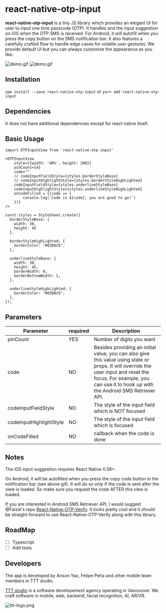 # react-native-otp-input

**react-native-otp-input** is a tiny JS library which provides an elegant UI for user to input one time passcode (OTP). It handles and the input suggestion on iOS when the OTP SMS is received. For Android, it will autofill when you press the copy button on the SMS notification bar. It also features a carefully crafted flow to handle edge cases for volatile user gestures. We provide default UI but you can always customize the appearance as you like.

![demo.gif](https://s3.ca-central-1.amazonaws.com/tttevents/iosvideo.gif)
![demo.gif](https://s3.ca-central-1.amazonaws.com/tttevents/android.gif)

## Installation
`npm install --save react-native-otp-input`
or
`yarn add react-native-otp-input`

## Dependencies
It does not have additional dependencies except for react native itself.

## Basic Usage

```
import OTPInputView from 'react-native-otp-input'

<OTPInputView
    style={{width: '80%', height: 200}}
    pinCount={4}
    code=""
    // codeInputFieldStyle={styles.borderStyleBase}
    // codeInputHighlightStyle={styles.borderStyleHighLighted}
    codeInputFieldStyle={styles.underlineStyleBase}
    codeInputHighlightStyle={styles.underlineStyleHighLighted}
    onCodeFilled = {(code => {
        console.log(`Code is ${code}, you are good to go!`)
    })}
/>

const styles = StyleSheet.create({
  borderStyleBase: {
    width: 30,
    height: 45
  },

  borderStyleHighLighted: {
    borderColor: "#03DAC6",
  },

  underlineStyleBase: {
    width: 30,
    height: 45,
    borderWidth: 0,
    borderBottomWidth: 1,
  },

  underlineStyleHighLighted: {
    borderColor: "#03DAC6",
  },
});

```

## Parameters

| Parameter   | required | Description |
|-------------|----------|-------------|
| pinCount    |    YES   |  Number of digits you want |
| code        |    NO    |  Besides providing an initial value, you can also give this value using state or props. It will override the user input and reset the focus. For example, you can use it to hook up with the Android SMS Retriever API. |
| codeInputFieldStyle | NO | The style of the input field which is NOT focused |
| codeInputHighlightStyle | NO | The style of the input field which is focused |
| onCodeFilled | NO | callback when the code is done |

## Notes
The iOS input suggestion requires React Native 0.58+. 

On Android, it will be autofilled when you press the copy code button in the notification bar (see above gif). It will do so  only if the code is sent after the view is loaded. So make sure you request the code AFTER this view is loaded.

If you are interested in Android SMS Retriever API, I would suggest @Faizal's repo [React-Native-OTP-Verify](https://github.com/faizalshap/react-native-otp-verify). It looks pretty cool and it should be straight-forward to use React-Native-OTP-Verify along with this library.

## RoadMap
* [ ] Typescript
* [ ] Add tests

## Developers
The app is developed by Anson Yao, Felipe Peña and other mobile team members in TTT studio.

[TTT studio](https://ttt.studio/) is a software developement agency operating in Vancouver. We craft software in mobile, web, backend, facial recognition, AI, AR/VR. 

![ttt-logo.png](https://ttt.studio/wp-content/themes/tttwordpresstheme/imgs/ttt-colour.png)